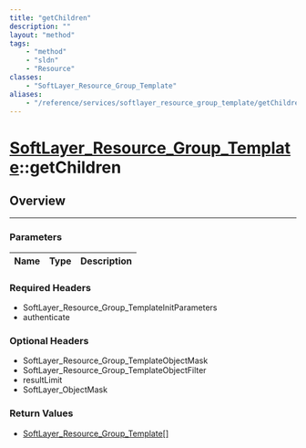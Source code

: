 ```yaml
---
title: "getChildren"
description: ""
layout: "method"
tags:
    - "method"
    - "sldn"
    - "Resource"
classes:
    - "SoftLayer_Resource_Group_Template"
aliases:
    - "/reference/services/softlayer_resource_group_template/getChildren"
---
```

# [SoftLayer_Resource_Group_Template](/reference/services/SoftLayer_Resource_Group_Template)::getChildren




## Overview 


-----

### Parameters 
|Name | Type | Description |
| --- | --- | --- |


### Required Headers
* SoftLayer_Resource_Group_TemplateInitParameters
* authenticate


### Optional Headers
* SoftLayer_Resource_Group_TemplateObjectMask
* SoftLayer_Resource_Group_TemplateObjectFilter
* resultLimit
* SoftLayer_ObjectMask

### Return Values
* <a href='/reference/datatypes/SoftLayer_Resource_Group_Template'>SoftLayer_Resource_Group_Template[] </a>




